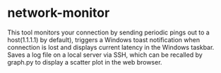 # network-monitor

This tool monitors your connection by sending periodic pings out to a host(1.1.1.1) by default), triggers a Windows toast notification when connection is lost and displays current latency in the Windows taskbar. Saves a log file on a local server via SSH, which can be recalled by graph.py to display a scatter plot in the web browser.

